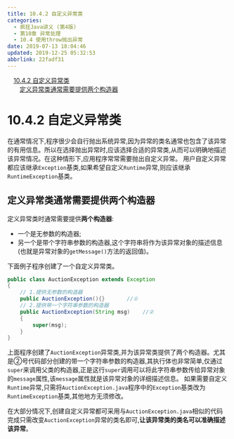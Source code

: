 ```yaml
---
title: 10.4.2 自定义异常类
categories: 
  - 疯狂Java讲义 (第4版)
  - 第10章 异常处理
  - 10.4 使用throw抛出异常
date: 2019-07-13 18:04:46
updated: 2019-12-25 05:32:53
abbrlink: 22fadf31
---
```

<div id='my_toc'><a href="/JavaReadingNotes/22fadf31/#10-4-2-自定义异常类" class="header_1">10.4.2 自定义异常类</a><br><a href="/JavaReadingNotes/22fadf31/#定义异常类通常需要提供两个构造器" class="header_2">定义异常类通常需要提供两个构造器</a><br></div>
<style>.header_1{margin-left: 1em;}.header_2{margin-left: 2em;}.header_3{margin-left: 3em;}.header_4{margin-left: 4em;}.header_5{margin-left: 5em;}.header_6{margin-left: 6em;}</style>
<!--more-->
<script>if (navigator.platform.search('arm')==-1){document.getElementById('my_toc').style.display = 'none';}var e,p = document.getElementsByTagName('p');while (p.length>0) {e = p[0];e.parentElement.removeChild(e);}</script>

<!--end-->
# 10.4.2 自定义异常类 #
在通常情况下,程序很少会自行抛出系统异常,因为异常的类名通常也包含了该异常的有用信息。所以在选择抛出异常时,应该选择合适的异常类,从而可以明确地描述该异常情况。在这种情形下,应用程序常常需要抛出自定义异常。
用户自定义异常都应该继承`Exception`基类,如果希望自定义`Runtime`异常,则应该继承`RuntimeException`基类。
## 定义异常类通常需要提供两个构造器 ##
定义异常类时通常需要提供**两个构造器**:
- 一个是无参数的构造器;
- 另一个是带个字符串参数的构造器,这个字符串将作为该异常对象的描述信息(也就是异常对象的`getMessage()`方法的返回值)。

下面例子程序创建了一个自定义异常类。
```java
public class AuctionException extends Exception
{
    // 1.提供无参数的构造器
    public AuctionException(){}       //①
    // 2.提供带一个字符串参数的构造器
    public AuctionException(String msg)    //②
    {
        super(msg);
    }
}
```
上面程序创建了`AuctionException`异常类,并为该异常类提供了两个构造器。尤其是②号代码部分创建的带一个字符串参数的构造器,其执行体也非常简单,仅通过`super`来调用父类的构造器,正是这行`super`调用可以将此字符串参数传给异常对象的`message`属性,该`message`属性就是该异常对象的详细描述信息。
如果需要自定义`Runtime`异常,只需将`AuctionException.java`程序中的`Exception`基类改为`RuntimeException`基类,其他地方无须修改。

在大部分情况下,创建自定义异常都可采用与`AuctionException.java`相似的代码完成只需改变`AuctionException`异常的类名即可,**让该异常类的类名可以准确描述该异常**。

